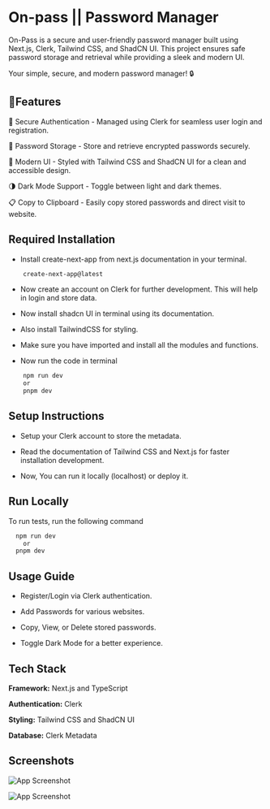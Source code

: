 
# On-pass || Password Manager
On-Pass is a secure and user-friendly password manager built using Next.js, Clerk, Tailwind CSS, and ShadCN UI. This project ensures safe password storage and retrieval while providing a sleek and modern UI.

Your simple, secure, and modern password manager! 🔒


## 🚀Features
🔐 Secure Authentication - Managed using Clerk for seamless user login and registration.

🔑 Password Storage - Store and retrieve encrypted passwords securely.

🎨 Modern UI - Styled with Tailwind CSS and ShadCN UI for a clean and accessible design.

🌗 Dark Mode Support - Toggle between light and dark themes.

📋 Copy to Clipboard - Easily copy stored passwords and direct visit to website.



## Required Installation
- Install create-next-app from next.js documentation in your terminal.
```bash
    create-next-app@latest
 ```
- Now create an account on Clerk for further development. This will help in login and store data.

- Now install shadcn UI in terminal using its documentation.

- Also install TailwindCSS for styling.

- Make sure you have imported and install all the modules and functions.

- Now run the code in terminal 
``` bash
    npm run dev 
    or 
    pnpm dev
 ```


## Setup Instructions

- Setup your Clerk account to store the metadata.

- Read the documentation of Tailwind CSS and Next.js for faster installation development.

- Now, You can run it locally (localhost) or deploy it.


## Run Locally

To run tests, run the following command

```bash
  npm run dev
    or 
  pnpm dev
```


## Usage Guide
- Register/Login via Clerk authentication.

- Add Passwords for various websites.

- Copy, View, or Delete stored passwords.

- Toggle Dark Mode for a better experience.




## Tech Stack

**Framework:** Next.js and TypeScript

**Authentication:** Clerk

**Styling:** Tailwind CSS and ShadCN UI

**Database:** Clerk Metadata


## Screenshots

![App Screenshot](file:///C:/Users/rites/OneDrive/Pictures/Screenshots/Screenshot%202025-02-14%20175118.png)

![App Screenshot](file:///C:/Users/rites/OneDrive/Pictures/Screenshots/Screenshot%202025-02-14%20175206.png)

